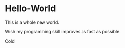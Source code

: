 # Hello-World

This is a whole new world.

Wish my programming skill improves as fast as possible.

Cold
